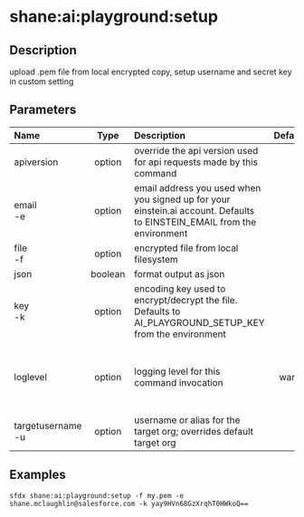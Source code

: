 <!-- This file has been generated with command 'sfdx hardis:doc:plugin:generate'. Please do not update it manually or it may be overwritten -->
# shane:ai:playground:setup

## Description

upload .pem file from local encrypted copy, setup username and secret key in custom setting

## Parameters

|Name|Type|Description|Default|Required|Options|
|:---|:--:|:----------|:-----:|:------:|:-----:|
|apiversion|option|override the api version used for api requests made by this command||||
|email<br/>-e|option|email address you used when you signed up for your einstein.ai account.  Defaults to EINSTEIN_EMAIL from the environment||||
|file<br/>-f|option|encrypted file from local filesystem||||
|json|boolean|format output as json||||
|key<br/>-k|option|encoding key used to encrypt/decrypt the file.  Defaults to AI_PLAYGROUND_SETUP_KEY from the environment||||
|loglevel|option|logging level for this command invocation|warn||trace<br/>debug<br/>info<br/>warn<br/>error<br/>fatal|
|targetusername<br/>-u|option|username or alias for the target org; overrides default target org||||

## Examples

```shell
sfdx shane:ai:playground:setup -f my.pem -e shane.mclaughlin@salesforce.com -k yay9HVn68GzXrqhT0HWkoQ==
```


